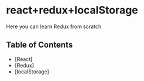 # react+redux+localStorage
Here you can learn Redux from scratch.

## Table of Contents

  - [React]
  - [Redux]
  - [localStorage]


